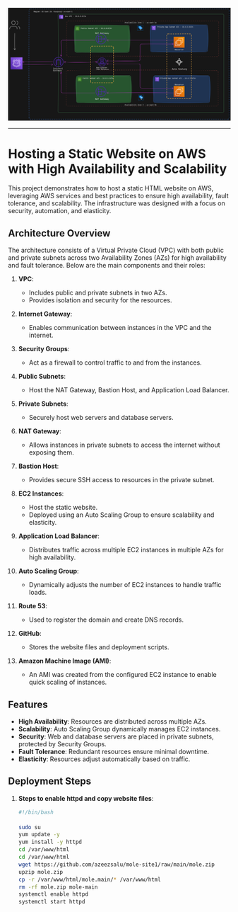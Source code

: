 ![Alt text](Html.png)

---
# Hosting a Static Website on AWS with High Availability and Scalability

This project demonstrates how to host a static HTML website on AWS, leveraging AWS services and best practices to ensure high availability, fault tolerance, and scalability. The infrastructure was designed with a focus on security, automation, and elasticity.

## Architecture Overview

The architecture consists of a Virtual Private Cloud (VPC) with both public and private subnets across two Availability Zones (AZs) for high availability and fault tolerance. Below are the main components and their roles:

1. **VPC**: 
   - Includes public and private subnets in two AZs.
   - Provides isolation and security for the resources.

2. **Internet Gateway**: 
   - Enables communication between instances in the VPC and the internet.

3. **Security Groups**:
   - Act as a firewall to control traffic to and from the instances.

4. **Public Subnets**:
   - Host the NAT Gateway, Bastion Host, and Application Load Balancer.

5. **Private Subnets**:
   - Securely host web servers and database servers.

6. **NAT Gateway**:
   - Allows instances in private subnets to access the internet without exposing them.

7. **Bastion Host**:
   - Provides secure SSH access to resources in the private subnet.

8. **EC2 Instances**:
   - Host the static website.
   - Deployed using an Auto Scaling Group to ensure scalability and elasticity.

9. **Application Load Balancer**:
   - Distributes traffic across multiple EC2 instances in multiple AZs for high availability.

10. **Auto Scaling Group**:
    - Dynamically adjusts the number of EC2 instances to handle traffic loads.

11. **Route 53**:
    - Used to register the domain and create DNS records.

12. **GitHub**:
    - Stores the website files and deployment scripts.

13. **Amazon Machine Image (AMI)**:
    - An AMI was created from the configured EC2 instance to enable quick scaling of instances.

## Features

- **High Availability**: Resources are distributed across multiple AZs.
- **Scalability**: Auto Scaling Group dynamically manages EC2 instances.
- **Security**: Web and database servers are placed in private subnets, protected by Security Groups.
- **Fault Tolerance**: Redundant resources ensure minimal downtime.
- **Elasticity**: Resources adjust automatically based on traffic.

## Deployment Steps

1. **Steps to enable httpd and copy website files**:
   ```bash
   #!/bin/bash

   sudo su
   yum update -y
   yum install -y httpd
   cd /var/www/html
   cd /var/www/html
   wget https://github.com/azeezsalu/mole-site1/raw/main/mole.zip
   upzip mole.zip
   cp -r /var/www/html/mole.main/* /var/www/html
   rm -rf mole.zip mole-main
   systemctl enable httpd
   systemctl start httpd

```

